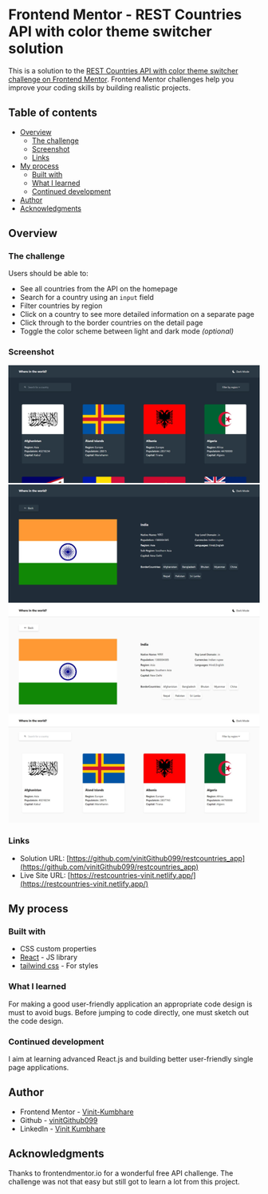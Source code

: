 # Frontend Mentor - REST Countries API with color theme switcher solution

This is a solution to the [REST Countries API with color theme switcher challenge on Frontend Mentor](https://www.frontendmentor.io/challenges/rest-countries-api-with-color-theme-switcher-5cacc469fec04111f7b848ca). Frontend Mentor challenges help you improve your coding skills by building realistic projects. 

## Table of contents

- [Overview](#overview)
  - [The challenge](#the-challenge)
  - [Screenshot](#screenshot)
  - [Links](#links)
- [My process](#my-process)
  - [Built with](#built-with)
  - [What I learned](#what-i-learned)
  - [Continued development](#continued-development)
- [Author](#author)
- [Acknowledgments](#acknowledgments)


## Overview

### The challenge

Users should be able to:

- See all countries from the API on the homepage
- Search for a country using an `input` field
- Filter countries by region
- Click on a country to see more detailed information on a separate page
- Click through to the border countries on the detail page
- Toggle the color scheme between light and dark mode *(optional)*

### Screenshot

![](./public/screenshots/visibleArea12-18-2022_1_.png)
![](./public/screenshots/visibleArea12-18-2022_2_.png)
![](./public/screenshots/visibleArea12-18-2022_3_.png)
![](./public/screenshots/visibleArea12-18-2022.png)


### Links

- Solution URL: [https://github.com/vinitGithub099/restcountries_app](https://github.com/vinitGithub099/restcountries_app)
- Live Site URL: [https://restcountries-vinit.netlify.app/](https://restcountries-vinit.netlify.app/)


## My process

### Built with

- CSS custom properties
- [React](https://reactjs.org/) - JS library
- [tailwind css](https://tailwindcss.com//) - For styles


### What I learned

For making a good user-friendly application an appropriate code design is must to avoid bugs.
Before jumping to code directly, one must sketch out the code design.



### Continued development

I aim at learning advanced React.js and building better user-friendly single page applications.



## Author

- Frontend Mentor - [Vinit-Kumbhare](https://www.frontendmentor.io/profile/vinitGithub099)
- Github - [vinitGithub099](https://github.com/vinitGithub099)
- LinkedIn - [Vinit Kumbhare](https://www.linkedin.com/in/vinit-kumbhare-5528a221a/)


## Acknowledgments

Thanks to frontendmentor.io for a wonderful free API challenge. The challenge was not that easy but still got to learn a lot from this project. 

